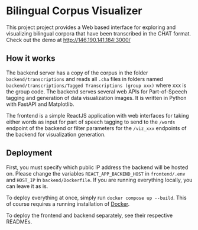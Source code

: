 # Bilingual Corpus Visualizer

This project project provides a Web based interface for exploring and visualizing bilingual corpora that have been transcribed in the CHAT format. Check out the demo at http://146.190.141.184:3000/

## How it works

The backend server has a copy of the corpus in the folder `backend/transcriptions` and reads all `.cha` files in folders named `backend/transcriptions/Tagged Transcriptions (group xxx)` where xxx is the group code.
The backend serves several web APIs for Part-of-Speech tagging and generation of data visualization images. It is written in Python with FastAPI and Matplotlib.

The frontend is a simple ReactJS application with web interfaces for taking either words as input for part of speech tagging to send to the `/words` endpoint of the backend or filter parameters for the `/viz_xxx` endpoints of the backend for visualization generation.

## Deployment

First, you must specify which public IP address the backend will be hosted on. Please change the variables `REACT_APP_BACKEND_HOST` in `frontend/.env` and `HOST_IP` in `backend/Dockerfile`. If you are running everything locally, you can leave it as is.

To deploy everything at once, simply run `docker compose up --build`. This of course requires a running installation of [Docker](https://www.docker.com/).

To deploy the frontend and backend separately, see their respective READMEs.